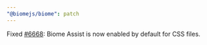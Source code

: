 ```yaml
---
"@biomejs/biome": patch
---
```


Fixed [#6668](https://github.com/biomejs/biome/issues/6668): Biome Assist is now
enabled by default for CSS files.
